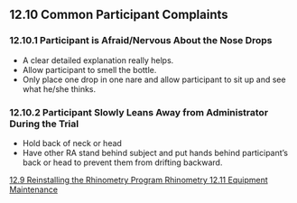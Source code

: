 ## 12.10 Common Participant Complaints

### 12.10.1 Participant is Afraid/Nervous About the Nose Drops

* A clear detailed explanation really helps.
* Allow participant to smell the bottle.
* Only place one drop in one nare and allow participant to sit up and see what he/she thinks.

### 12.10.2 Participant Slowly Leans Away from Administrator During the Trial

* Hold back of neck or head
* Have other RA stand behind subject and put hands behind participant’s back or head to prevent them from drifting backward.

<div class="center">
<div class="btn-group">
  <a href=":pages_path:/manuals/rhinometry/12-09-reinstalling-rhino-program.md" class="btn btn-default">
    <span class="glyphicon glyphicon-chevron-left"></span>
    12.9 Reinstalling the Rhinometry Program
  </a>

  <a href=":pages_path:/manuals/rhinometry" class="btn btn-default">
    <span class="glyphicon glyphicon-chevron-up"></span>
    Rhinometry
  </a>

  <a href=":pages_path:/manuals/rhinometry/12-11-equipment-maintenance.md" class="btn btn-success">
    12.11 Equipment Maintenance
    <span class="glyphicon glyphicon-chevron-right"></span>
  </a>
</div>
</div>
